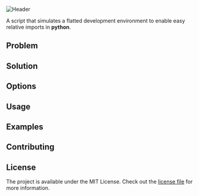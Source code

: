 ![Header](https://raw.githubusercontent.com/vedantpuri/pyosphere/master/resources/hero.png)

<!-- ![status In_Progress](https://img.shields.io/badge/status-In_Progress-yellow.svg?style=flat-square) -->

A script that simulates a flatted development environment to enable easy relative imports in **python**.

## Problem
<!-- A brief description of the issue we solved and how it can be annoying -->

## Solution
<!-- A pithy statement or two about the solution deployed -->

## Options
<!-- List of options available and short descriptions -->

## Usage
<!-- Explanation of how to use this project, including downloading the script using brew. -->

## Examples
<!-- self-explanatory -->

## Contributing
<!-- Refer to contributing.md for further details -->

<!-- ## Disclaimer -->
<!-- Short and well worded statement that ensures that script not liable for any issues caused -->

## License
 The project is available under the MIT License. Check out the [license file](https://github.com/vedantpuri/pyosphere/blob/master/LICENSE.md) for more information.
